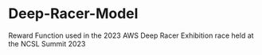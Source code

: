 # Deep-Racer-Model
Reward Function used in the 2023 AWS Deep Racer Exhibition race held at the NCSL Summit 2023
